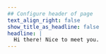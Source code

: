 ```yaml
---
## Configure header of page
text_align_right: false
show_title_as_headline: false
headline: |
  Hi there! Nice to meet you.
---
```


<!-- this is a subheadline -->


